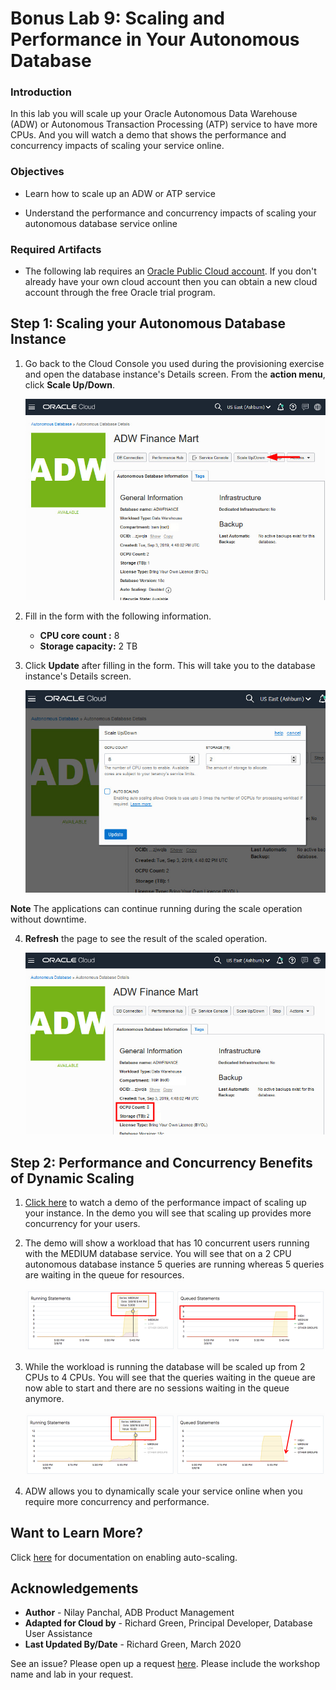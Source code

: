 
<!-- Updated March, 2020 -->

# Bonus Lab 9: Scaling and Performance in Your Autonomous Database

### Introduction

In this lab you will scale up your Oracle Autonomous Data Warehouse (ADW) or Autonomous Transaction Processing (ATP) service to have more CPUs. And you will watch a demo that shows the performance and concurrency impacts of scaling your service online.

### Objectives

-   Learn how to scale up an ADW or ATP service

-   Understand the performance and concurrency impacts of scaling your autonomous database service online

### Required Artifacts

-   The following lab requires an <a href="https://www.oracle.com/cloud/free/" target="\_blank">Oracle Public Cloud account</a>. If you don't already have your own cloud account then you can obtain a new cloud account through the free Oracle trial program.

## <!--buggy, did this so Part 1 would collapse-->

## Step 1: Scaling your Autonomous Database Instance

1. Go back to the Cloud Console you used during the provisioning exercise and open the database instance's Details screen. From the **action menu**, click **Scale Up/Down**.

    ![](./images/Picture300-2.jpg " ")

2. Fill in the form with the following information.

    -   **CPU core count :** 8
    -   **Storage capacity:** 2 TB

3. Click **Update** after filling in the form. This will take you to the database instance's Details screen.

    ![](./images/Picture300-3.jpg " ")

**Note** The applications can continue running during the scale operation without downtime.

4. **Refresh** the page to see the result of the scaled operation.

    ![](./images/Picture300-6.png " ")


## Step 2: Performance and Concurrency Benefits of Dynamic Scaling

1. <a href="https://raw.githubusercontent.com/millerhoo/journey4-adwc/master/workshops/journey4-adwc/images/ADWC%20HOL%20-%20Scaling.mp4" target="\_blank">Click here</a> to watch a demo of the performance impact of scaling up your instance. In the demo you will see that scaling up provides more concurrency for your users.

2. The demo will show a workload that has 10 concurrent users running with the MEDIUM database service. You will see that on a 2 CPU autonomous database instance 5 queries are running whereas 5 queries are waiting in the queue for resources.

    ![](./images/Picture300-7.png " ")

3. While the workload is running the database will be scaled up from 2 CPUs to 4 CPUs. You will see that the queries waiting in the queue are now able to start and there are no sessions waiting in the queue anymore.

    ![](./images/Picture300-8.png " ")

4. ADW allows you to dynamically scale your service online when you require more concurrency and performance.

## Want to Learn More?

Click [here](https://docs.oracle.com/en/cloud/paas/autonomous-data-warehouse-cloud/user/autonomous-add-resources.html#GUID-DA72422A-5A70-42FA-A363-AB269600D4B0) for documentation on enabling auto-scaling.

## Acknowledgements

- **Author** - Nilay Panchal, ADB Product Management
- **Adapted for Cloud by** - Richard Green, Principal Developer, Database User Assistance
- **Last Updated By/Date** - Richard Green, March 2020

See an issue?  Please open up a request [here](https://github.com/oracle/learning-library/issues).   Please include the workshop name and lab in your request.
